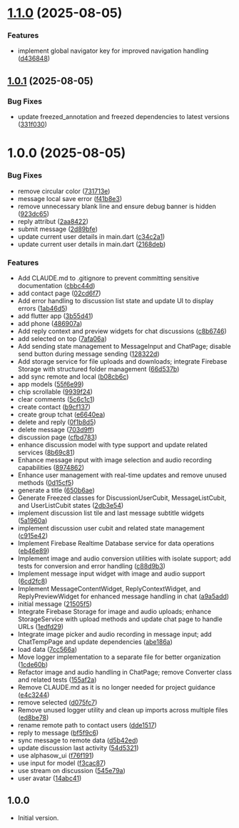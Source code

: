 # [1.1.0](https://github.com/alpha-sow/chat-app/compare/v1.0.1...v1.1.0) (2025-08-05)


### Features

* implement global navigator key for improved navigation handling ([d436848](https://github.com/alpha-sow/chat-app/commit/d4368488f82959adeccce6312715788812edb7b7))

## [1.0.1](https://github.com/alpha-sow/chat-app/compare/v1.0.0...v1.0.1) (2025-08-05)


### Bug Fixes

* update freezed_annotation and freezed dependencies to latest versions ([331f030](https://github.com/alpha-sow/chat-app/commit/331f030624b1258da0ac867cb12c56e456d9e812))

# 1.0.0 (2025-08-05)


### Bug Fixes

*  remove circular color ([731713e](https://github.com/alpha-sow/chat-app/commit/731713e6212dab75868bf6c8140577f50558f1c5))
* message local save error ([f41b8e3](https://github.com/alpha-sow/chat-app/commit/f41b8e3ddd35b916bc29c19bfa816499d9184a37))
* remove unnecessary blank line and ensure debug banner is hidden ([923dc65](https://github.com/alpha-sow/chat-app/commit/923dc658ef8adb01faff967b229fa222a7729b47))
* reply attribut ([2aa8422](https://github.com/alpha-sow/chat-app/commit/2aa8422719a2922d1253e4442d9005ed2652d1ac))
* submit message ([2d89bfe](https://github.com/alpha-sow/chat-app/commit/2d89bfef2f2054e65f81820fb745f109c2cca47b))
* update current user details in main.dart ([c34c2a1](https://github.com/alpha-sow/chat-app/commit/c34c2a1ae27dd1867a9cc198913576cbb39ac5a3))
* update current user details in main.dart ([2168deb](https://github.com/alpha-sow/chat-app/commit/2168deb10d1f29a8fbb0b2dc19ac6b758758b4e4))


### Features

* Add CLAUDE.md to .gitignore to prevent committing sensitive documentation ([cbbc44d](https://github.com/alpha-sow/chat-app/commit/cbbc44d998b21c21bf30b027bb178fbc5ee66770))
* add contact page ([02cd6f7](https://github.com/alpha-sow/chat-app/commit/02cd6f72425419c28c8b522cfd1cac5f65a80495))
* Add error handling to discussion list state and update UI to display errors ([1ab46d5](https://github.com/alpha-sow/chat-app/commit/1ab46d58afff319e744dfef6c40da5c2d58c13aa))
* add flutter app ([3b55d41](https://github.com/alpha-sow/chat-app/commit/3b55d419f8b1defc18e549ec01146dc1fb5e1023))
* add phone ([486907a](https://github.com/alpha-sow/chat-app/commit/486907afe10456bae9b939a1d31a77502cd448c6))
* Add reply context and preview widgets for chat discussions ([c8b6746](https://github.com/alpha-sow/chat-app/commit/c8b6746fe9033449dfea4f58c337977f4d2a8cce))
* add selected on top ([7afa06a](https://github.com/alpha-sow/chat-app/commit/7afa06aca58f55a8e8757381a89b00d9291ecedb))
* Add sending state management to MessageInput and ChatPage; disable send button during message sending ([128322d](https://github.com/alpha-sow/chat-app/commit/128322db49f4197136210ebaac90be0ae9938828))
* Add storage service for file uploads and downloads; integrate Firebase Storage with structured folder management ([66d537b](https://github.com/alpha-sow/chat-app/commit/66d537b5c4b2f02a3abbb26f2e740bd75ebfb24b))
* add sync remote and local ([b08cb6c](https://github.com/alpha-sow/chat-app/commit/b08cb6c1ef7f62e8b821d75093fea23e6805d94e))
* app models ([55f6e99](https://github.com/alpha-sow/chat-app/commit/55f6e993be2a96bb28c80aff31e4af98d3efb05e))
* chip scrollable ([9939f24](https://github.com/alpha-sow/chat-app/commit/9939f244098bbd02861e8155b2db0404f86fdb8a))
* clear comments ([5c6c1c1](https://github.com/alpha-sow/chat-app/commit/5c6c1c1a422b35dc0dc2dbc0ae43f35447e8dc91))
* create contact ([b9cf137](https://github.com/alpha-sow/chat-app/commit/b9cf137b6586d9670e6ba9f316701709d73152b1))
* create group tchat ([e6640ea](https://github.com/alpha-sow/chat-app/commit/e6640ea433d1a0c4e31faf4eb2ac809f28733871))
* delete and reply ([0f1b8d5](https://github.com/alpha-sow/chat-app/commit/0f1b8d5258968f9be64517cd9dc73f9c5c76a2fd))
* delete message ([703d9ff](https://github.com/alpha-sow/chat-app/commit/703d9ffd689a9b4684ad0bb045cb34e4190baf29))
* discussion page ([cfbd783](https://github.com/alpha-sow/chat-app/commit/cfbd783a483d5fcc241c7c68dcaf027b8beb24a0))
* enhance discussion model with type support and update related services ([8b69c81](https://github.com/alpha-sow/chat-app/commit/8b69c81195b88cd4ad9b9d1a3f2d9cef7ccb38f5))
* Enhance message input with image selection and audio recording capabilities ([8974862](https://github.com/alpha-sow/chat-app/commit/89748622c5e3f6095daba7ca35aa4854b17de162))
* Enhance user management with real-time updates and remove unused methods ([0d15cf5](https://github.com/alpha-sow/chat-app/commit/0d15cf5467504b480b6a3cbbee76ba677806e222))
* generate a title ([650b6ae](https://github.com/alpha-sow/chat-app/commit/650b6aedcf39c697f4b15df9f054929d23d2d550))
* Generate Freezed classes for DiscussionUserCubit, MessageListCubit, and UserListCubit states ([2db3e54](https://github.com/alpha-sow/chat-app/commit/2db3e5483c20696844aef98ed4abc613f0b0bca7))
* implement discussion list tile and last message subtitle widgets ([5a1960a](https://github.com/alpha-sow/chat-app/commit/5a1960a545aacf7c82e6e682c7a0614e899a8b4b))
* implement discussion user cubit and related state management ([c915e42](https://github.com/alpha-sow/chat-app/commit/c915e422f1e3ddeb5112a287e40834646bd0e5e7))
* Implement Firebase Realtime Database service for data operations ([eb46e89](https://github.com/alpha-sow/chat-app/commit/eb46e8940fc50c1d7a045dc0be08cd5f90c4c3be))
* Implement image and audio conversion utilities with isolate support; add tests for conversion and error handling ([c88d9b3](https://github.com/alpha-sow/chat-app/commit/c88d9b3b32e2d58cbcf58264189c27d2a8b90bd9))
* Implement message input widget with image and audio support ([6cd2fc8](https://github.com/alpha-sow/chat-app/commit/6cd2fc86a73cdc31ef3b4384e90694c97a29200e))
* Implement MessageContentWidget, ReplyContextWidget, and ReplyPreviewWidget for enhanced message handling in chat ([a9a5add](https://github.com/alpha-sow/chat-app/commit/a9a5add98dbd962d97d6c68e04b0ddeb3efeb00a))
* initial message ([21505f5](https://github.com/alpha-sow/chat-app/commit/21505f54d56833c5bbc21b7b6a76a7f0a255c8d0))
* Integrate Firebase Storage for image and audio uploads; enhance StorageService with upload methods and update chat page to handle URLs ([1edfd29](https://github.com/alpha-sow/chat-app/commit/1edfd29d47574a4c678d6a0a1d135d7f6fd4362a))
* Integrate image picker and audio recording in message input; add ChatTempPage and update dependencies ([abe186a](https://github.com/alpha-sow/chat-app/commit/abe186a153ec99970c1c6da5ea2703e8b3726dec))
* load data ([7cc566a](https://github.com/alpha-sow/chat-app/commit/7cc566aed48c1bb74570857fbca2548e0818f470))
* Move logger implementation to a separate file for better organization ([1cde60b](https://github.com/alpha-sow/chat-app/commit/1cde60b644409970f304cfe48a7fce182f2626d2))
* Refactor image and audio handling in ChatPage; remove Converter class and related tests ([155af2a](https://github.com/alpha-sow/chat-app/commit/155af2a24e071c0737c9ef045eeb6b3b8a5b4bdd))
* Remove CLAUDE.md as it is no longer needed for project guidance ([e4c3244](https://github.com/alpha-sow/chat-app/commit/e4c324463564fa98981430dbdf3de39574a1453d))
* remove selected ([d075fc7](https://github.com/alpha-sow/chat-app/commit/d075fc791d57226b6fb35358183834ef256681cc))
* Remove unused logger utility and clean up imports across multiple files ([ed8be78](https://github.com/alpha-sow/chat-app/commit/ed8be782f14df191ee977fd45334059d2dac033b))
* rename remote path to contact users ([dde1517](https://github.com/alpha-sow/chat-app/commit/dde1517319b152e40c0e622fb2cdf9f4d1645666))
* reply to message ([bf5f9c6](https://github.com/alpha-sow/chat-app/commit/bf5f9c63575379aadf146e4e290569132ec0e30c))
* sync message to remote data ([d5b42ed](https://github.com/alpha-sow/chat-app/commit/d5b42ed26244b2778e20d3da15db53bef5aeda7f))
* update discussion last activity ([54d5321](https://github.com/alpha-sow/chat-app/commit/54d5321164d70ed4c1f83770f3709f9a71d3ee3a))
* use alphasow_ui ([f76f191](https://github.com/alpha-sow/chat-app/commit/f76f191c23f01a725e38a6447fc2dc017048ff92))
* use input for model ([f3cac87](https://github.com/alpha-sow/chat-app/commit/f3cac8709ced9e3c237d9c08e318d2d61429141a))
* use stream on discussion ([545e79a](https://github.com/alpha-sow/chat-app/commit/545e79a7190d60afc41f1c62a823f3bd7734ac2b))
* user avatar ([14abc41](https://github.com/alpha-sow/chat-app/commit/14abc41a1e6ee99658d445f8d7262451b98824b2))

## 1.0.0

- Initial version.
